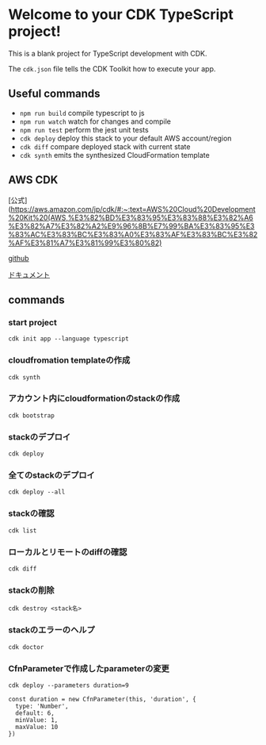 # Welcome to your CDK TypeScript project!

This is a blank project for TypeScript development with CDK.

The `cdk.json` file tells the CDK Toolkit how to execute your app.

## Useful commands

 * `npm run build`   compile typescript to js
 * `npm run watch`   watch for changes and compile
 * `npm run test`    perform the jest unit tests
 * `cdk deploy`      deploy this stack to your default AWS account/region
 * `cdk diff`        compare deployed stack with current state
 * `cdk synth`       emits the synthesized CloudFormation template

## AWS CDK
[公式](https://aws.amazon.com/jp/cdk/#:~:text=AWS%20Cloud%20Development%20Kit%20(AWS,%E3%82%BD%E3%83%95%E3%83%88%E3%82%A6%E3%82%A7%E3%82%A2%E9%96%8B%E7%99%BA%E3%83%95%E3%83%AC%E3%83%BC%E3%83%A0%E3%83%AF%E3%83%BC%E3%82%AF%E3%81%A7%E3%81%99%E3%80%82)

[github](https://github.com/aws/aws-cdk)

[ドキュメント](https://docs.aws.amazon.com/cdk/api/latest/docs/aws-construct-library.html)

## commands
### start project
`cdk init app --language typescript`

### cloudfromation templateの作成
`cdk synth`
### アカウント内にcloudformationのstackの作成
`cdk bootstrap`
### stackのデプロイ
`cdk deploy`
### 全てのstackのデプロイ
`cdk deploy --all`
### stackの確認
`cdk list`
### ローカルとリモートのdiffの確認
`cdk diff`
### stackの削除
`cdk destroy <stack名>`
### stackのエラーのヘルプ
`cdk doctor`
### CfnParameterで作成したparameterの変更
`cdk deploy --parameters duration=9`  
```
const duration = new CfnParameter(this, 'duration', {
  type: 'Number',
  default: 6,
  minValue: 1,
  maxValue: 10
})
```